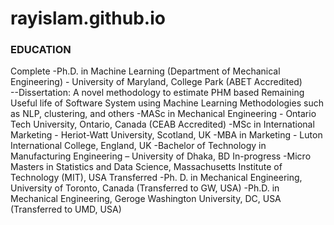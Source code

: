 # rayislam.github.io
### EDUCATION
Complete
-Ph.D. in Machine Learning (Department of Mechanical Engineering) - University of Maryland, College Park (ABET Accredited)	  									
--Dissertation: A novel methodology to estimate PHM based Remaining Useful life of Software System using Machine Learning Methodologies such as NLP, clustering, and others
-MASc in Mechanical Engineering - Ontario Tech University, Ontario, Canada (CEAB Accredited)
-MSc in International Marketing - Heriot-Watt University, Scotland, UK
-MBA in Marketing - Luton International College, England, UK
-Bachelor of Technology in Manufacturing Engineering – University of Dhaka, BD
In-progress
-Micro Masters in Statistics and Data Science, Massachusetts Institute of Technology (MIT), USA
Transferred
-Ph. D. in Mechanical Engineering, University of Toronto, Canada (Transferred to GW, USA)
-Ph.D. in Mechanical Engineering, Geroge Washington University, DC, USA (Transferred to UMD, USA)
